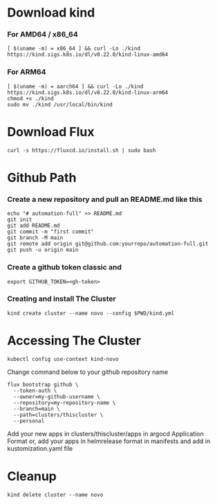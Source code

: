 # Download kind

### For AMD64 / x86_64

```
[ $(uname -m) = x86_64 ] && curl -Lo ./kind https://kind.sigs.k8s.io/dl/v0.22.0/kind-linux-amd64
```

### For ARM64

```
[ $(uname -m) = aarch64 ] && curl -Lo ./kind https://kind.sigs.k8s.io/dl/v0.22.0/kind-linux-arm64
chmod +x ./kind
sudo mv ./kind /usr/local/bin/kind
```

# Download Flux

```
curl -s https://fluxcd.io/install.sh | sudo bash
```

# Github Path

### Create a new repository and pull an README.md like this

```
echo "# automation-full" >> README.md
git init
git add README.md
git commit -m "first commit"
git branch -M main
git remote add origin git@github.com:yourrepo/automation-full.git
git push -u origin main

```

### Create a github token classic and 

```
export GITHUB_TOKEN=<gh-token>
```

### Creating and install The Cluster

```
kind create cluster --name novo --config $PWD/kind.yml
```

# Accessing The Cluster

```
kubectl config use-context kind-novo
```

Change command below to your github repository name 

```
flux bootstrap github \
  --token-auth \
  --owner=my-github-username \
  --repository=my-repository-name \
  --branch=main \
  --path=clusters/thiscluster \
  --personal
```

Add your new apps in clusters/thiscluster/apps in argocd Application Format or, add your apps in helmrelease format in manifests and add in kustomization.yaml file

# Cleanup

```
kind delete cluster --name novo
```

